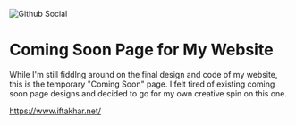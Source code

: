 ![Github Social](https://repository-images.githubusercontent.com/382708344/9aef6800-dce3-11eb-9a94-71eda1939dfa)

# Coming Soon Page for My Website

While I'm still fiddlng around on the final design and code of my website, this is the temporary "Coming Soon" page. I felt tired of existing coming soon page designs and decided to go for my own creative spin on this one.

https://www.iftakhar.net/
